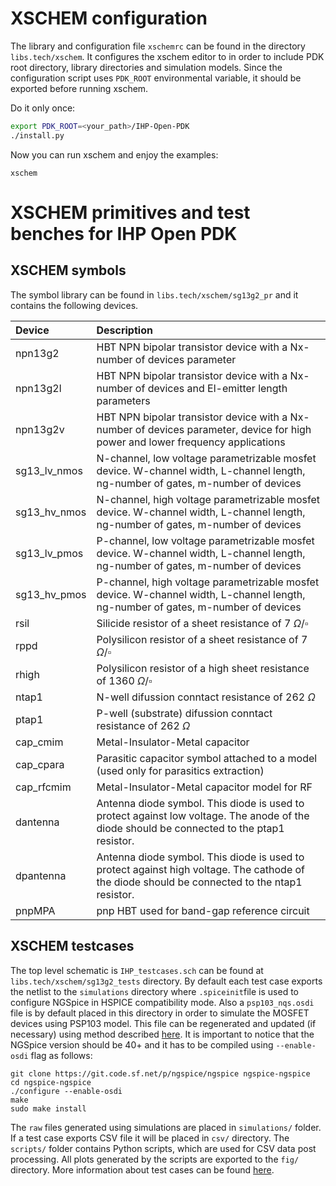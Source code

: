 
# XSCHEM configuration 

The library and configuration file `xschemrc` can be found in the directory `libs.tech/xschem`. It configures 
the xschem editor to in order to include PDK root directory, library directories and simulation models. Since the configuration script uses 
`PDK_ROOT` environmental variable, it should be exported before running xschem.

Do it only once:
```bash
export PDK_ROOT=<your_path>/IHP-Open-PDK
./install.py
```
Now you can run xschem and enjoy the examples:

```
xschem
```



# XSCHEM primitives and test benches for IHP Open PDK

## XSCHEM symbols
The symbol library can be found in `libs.tech/xschem/sg13g2_pr` and it contains the following devices.

|Device             |Description                                                                                                                                |
|:------------------|:------------------------------------------------------------------------------------------------------------------------------------------|
|npn13g2            |HBT NPN bipolar transistor device with a Nx-number of devices parameter                                                                    |
|npn13g2l           |HBT NPN bipolar transistor device with a Nx-number of devices and El-emitter length parameters                                             |
|npn13g2v           |HBT NPN bipolar transistor device with a Nx-number of devices parameter, device for high power and lower frequency applications            |
|sg13_lv_nmos       |N-channel, low voltage parametrizable mosfet device. W-channel width, L-channel length, ng-number of gates, m-number of devices            |
|sg13_hv_nmos       |N-channel, high voltage parametrizable mosfet device. W-channel width, L-channel length, ng-number of gates, m-number of devices           |
|sg13_lv_pmos       |P-channel, low voltage parametrizable mosfet device. W-channel width, L-channel length, ng-number of gates, m-number of devices            |
|sg13_hv_pmos       |P-channel, high voltage parametrizable mosfet device. W-channel width, L-channel length, ng-number of gates, m-number of devices           |
|rsil               |Silicide resistor of a sheet resistance of 7 $\Omega / \square$                                                                            |    
|rppd               |Polysilicon resistor of a sheet resistance of 7 $\Omega / \square$                                                                         |
|rhigh              |Polysilicon resistor of a high sheet resistance of 1360 $\Omega / \square$                                                                 |
|ntap1              |N-well difussion conntact resistance  of 262 $\Omega$                                                                                      |
|ptap1              |P-well (substrate) difussion conntact resistance  of 262 $\Omega$                                                                          |
|cap_cmim           |Metal-Insulator-Metal capacitor                                                                                                            |
|cap_cpara          |Parasitic capacitor symbol attached to a model (used only for parasitics extraction)                                                       |
|cap_rfcmim         |Metal-Insulator-Metal capacitor model for RF                                                                                               |
|dantenna           |Antenna diode symbol. This diode is used to protect against low voltage. The anode of the diode should be connected to the ptap1 resistor. |
|dpantenna          |Antenna diode symbol. This diode is used to protect against high voltage. The cathode of the diode should be connected to the ntap1 resistor.|
|pnpMPA             |pnp HBT used for band-gap reference circuit                                                                                                |

    
## XSCHEM testcases

The top level schematic is `IHP_testcases.sch` can be found at `libs.tech/xschem/sg13g2_tests` directory. 
By default each test case exports the netlist to the `simulations` directory where `.spiceinit`file is used to configure NGSpice in HSPICE compatibility mode. Also a `psp103_nqs.osdi` file is 
by default placed in this directory in order to simulate the MOSFET devices using PSP103 model. This file can be regenerated and updated (if necessary) using method described [here](../ngspice/openvaf/README.md).
It is important to notice that the NGSpice version should be 40+ and it has to be compiled using `--enable-osdi` flag as follows:
```
git clone https://git.code.sf.net/p/ngspice/ngspice ngspice-ngspice
cd ngspice-ngspice
./configure --enable-osdi
make
sudo make install
```

The `raw` files generated using simulations are placed in `simulations/` folder. If a test case exports CSV file it will be placed in `csv/` directory. The `scripts/` folder contains 
Python scripts, which are used for CSV data post processing. All plots generated by the scripts are exported to the `fig/` directory. More information about test cases can be found
[here](simulations/README.md).

